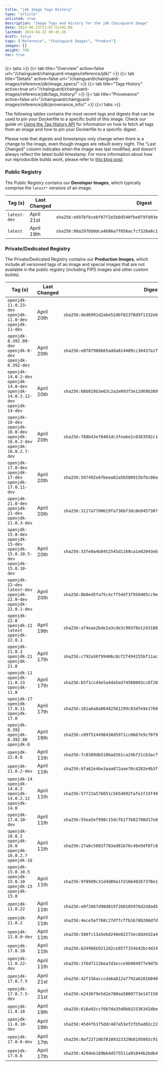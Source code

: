 ```yaml
---
title: "jdk Image Tags History"
type: "article"
unlisted: true
description: "Image Tags and History for the jdk Chainguard Image"
date: 2023-06-22T11:07:52+02:00
lastmod: 2024-04-22 00:45:38
draft: false
tags: ["Reference", "Chainguard Images", "Product"]
images: []
weight: 700
toc: true
---
```


{{< tabs >}}
{{< tab title="Overview" active=false url="/chainguard/chainguard-images/reference/jdk/" >}}
{{< tab title="Details" active=false url="/chainguard/chainguard-images/reference/jdk/image_specs/" >}}
{{< tab title="Tags History" active=true url="/chainguard/chainguard-images/reference/jdk/tags_history/" >}}
{{< tab title="Provenance" active=false url="/chainguard/chainguard-images/reference/jdk/provenance_info/" >}}
{{</ tabs >}}

The following tables contains the most recent tags and digests that can be used to pin your Dockerfile to a specific build of this image. Check our guide on [Using the Tag History API](/chainguard/chainguard-images/using-the-tag-history-api/) for information on how to fetch all tags from an image and how to pin your Dockerfile to a specific digest.

Please note that digests and timestamps only change when there is a change to the image, even though images are rebuilt every night. The "Last Changed" column indicates when the image was last modified, and doesn't always reflect the latest build timestamp. For more information about how our reproducible builds work, please refer to [this blog post](https://www.chainguard.dev/unchained/reproducing-chainguards-reproducible-image-builds).

### Public Registry
The Public Registry contains our **Developer Images**, which typically comprise the `latest*` versions of an image.

| Tag (s)       | Last Changed | Digest                                                                    |
|---------------|--------------|---------------------------------------------------------------------------|
|  `latest-dev` | April 21st   | `sha256:e897bfbcebf07f2e5b8d540fbe079fd93e7eac15d3383a6e4ab4090904704578` |
|  `latest`     | April 19th   | `sha256:98a297bb0dca4b86a7f056acfcf320a8c18188c29c3b1c1fd096a462615065ba` |


### Private/Dedicated Registry
The Private/Dedicated Registry contains our **Production Images**, which include all versioned tags of an image and special images that are not available in the public registry (including FIPS images and other custom builds).

| Tag (s)                                                                            | Last Changed | Digest                                                                    |
|------------------------------------------------------------------------------------|--------------|---------------------------------------------------------------------------|
|  `openjdk-11.0.23-dev` `openjdk-11.0-dev` `openjdk-11-dev`                         | April 20th   | `sha256:ded6991d2abe52dbf82370d9f1332e6024c6dfd58e47806dafd3eb34f418128a` |
|  `openjdk-8.392.08-dev` `openjdk-8-dev` `openjdk-8.392-dev`                        | April 20th   | `sha256:e8f87980b65adda814489cc36437a1f16cd4db7758cc33fc63724315967c204b` |
|  `openjdk-14.0.2-dev` `openjdk-14.0-dev` `openjdk-14.0.2.12-dev` `openjdk-14-dev`  | April 20th   | `sha256:68b819b3e63c2a2e093f3e12d69b3899fdd7daec1b9d27810213914b86d1f13c` |
|  `openjdk-16-dev` `openjdk-16.0-dev` `openjdk-16.0.2-dev` `openjdk-16.0.2.7-dev`   | April 20th   | `sha256:f88b43e78401dc3feabe2c0363592c19d0d34e7fd6a16152d3861c653bdf7e1e` |
|  `openjdk-17.0-dev` `openjdk-17-dev` `openjdk-17.0.11-dev`                         | April 20th   | `sha256:597492e6fbeea82a5b580915bfbc00ac578c08ec2b18647dca592f3c00554085` |
|  `openjdk-21.0-dev` `openjdk-21-dev` `openjdk-21.0.3-dev`                          | April 20th   | `sha256:3117a7700619fa736bf3dc0e04573071a0f3274b16c44828ca6806fe48d224ee` |
|  `openjdk-15.0-dev` `openjdk-15-dev` `openjdk-15.0.10.5-dev` `openjdk-15.0.10-dev` | April 20th   | `sha256:33fe0a4b8452545d1168ca1e02043eb0cbde415a12c53ec039311ab6423ab9cf` |
|  `openjdk-22-dev` `latest-dev` `openjdk-22.0-dev` `openjdk-22.0.1-dev`             | April 20th   | `sha256:8b0ed5fa75c4cff54df3f950405cc9ec3f5c3b7d4abd2c93b7f9517c7fde1acb` |
|  `openjdk-22.0` `openjdk-22` `latest` `openjdk-22.0.1`                             | April 19th   | `sha256:a74eae2bde2a3cde3c983f8e12431884220e1f1f82a3e260d0d46dba770f8464` |
|  `openjdk-21.0.3` `openjdk-21` `openjdk-21.0`                                      | April 17th   | `sha256:c792a36f99406c8cf2f494255bf11acedc166536a22983ee9fb00ae555f55305` |
|  `openjdk-11` `openjdk-11.0.23` `openjdk-11.0`                                     | April 17th   | `sha256:b5f1ccd4e5a4da5ed74560003cc6f205a3d681dca74fc179bb35bb942c2f6dfb` |
|  `openjdk-17` `openjdk-17.0.11` `openjdk-17.0`                                     | April 17th   | `sha256:101a6a8a06482561299c83dfe9e17603909a36ae94de97c974fea9126895a6e7` |
|  `openjdk-8.392` `openjdk-8.392.08` `openjdk-8`                                    | April 16th   | `sha256:c09f514498438d5971cc0667e9cf8798a16a6b21634337d248ff5905ada10568` |
|  `openjdk-22.0.0`                                                                  | April 11th   | `sha256:7c0389db518bad161ca24bf21cb3ac79f7e724168847035994cc3a49c518a31a` |
|  `openjdk-21.0.2-dev`                                                              | April 11th   | `sha256:0fa62e4be3aaa872aae70cd282e4b3f3bbfba68b9c746c472c68fccdcb403a03` |
|  `openjdk-14` `openjdk-14.0.2` `openjdk-14.0.2.12` `openjdk-14.0`                  | April 11th   | `sha256:57f22a576651c565d892fafe1f33f49fee25ed612f977b59d5695363a2954f32` |
|  `openjdk-17.0.10-dev`                                                             | April 11th   | `sha256:55ea5ef998c15dcfb1ffb82780d17e89f68f8f0c65b1a96ff71ce71220589926` |
|  `openjdk-16.0.2` `openjdk-16.0` `openjdk-16.0.2.7` `openjdk-16`                   | April 11th   | `sha256:27a6c5802f783ad81b76c40e9df6fc82afa1640878555eae1628f8db3e3b1913` |
|  `openjdk-15.0.10.5` `openjdk-15.0.10` `openjdk-15` `openjdk-15.0`                 | April 11th   | `sha256:9f89d9c31d4d89a1fd16b40267378e1cdca79442666aeb99afffb4da06de5af1` |
|  `openjdk-11.0.22`                                                                 | April 11th   | `sha256:e0f2667d98d019f260105976d2ddad5eeebda2cdd66299bd43212707062354d8` |
|  `openjdk-21.0.2`                                                                  | April 11th   | `sha256:4ece5af768c27dffcffb16780206dfdcd4b45c7edc682250d1b498cb2267d30c` |
|  `openjdk-22.0.0-dev`                                                              | April 11th   | `sha256:580fc13a5ebd248e02273ec8dd432a490813ce8eb45005e0fde8dd05f6ae38d6` |
|  `openjdk-17.0.10`                                                                 | April 11th   | `sha256:b34966b9212d2ce857f154b42bc4d242e0f46a68fb175a4b24d0dbdaafc6bf8b` |
|  `openjdk-11.0.22-dev`                                                             | April 11th   | `sha256:1f6d7112bea7d3ecce9b904977e9d7b9c771a1456313b49baf7d180de6d6c7b9` |
|  `openjdk-17.0.7.5`                                                                | April 21st   | `sha256:42f156acccda6a812a7792a6201b040080865c08d8d88602c9ef7a03c1fb291d` |
|  `openjdk-17.0.7.5-dev`                                                            | April 21st   | `sha256:e2436f9e5d2e780ea5809773e14715030fe90c677badba52a4d134e649beb8c3` |
|  `openjdk-11.0.18`                                                                 | April 19th   | `sha256:616a92ccf6b7da35d0bb32536342dbe71d44aec2a8056f3eba8835d3259806e5` |
|  `openjdk-11.0.18-dev`                                                             | April 19th   | `sha256:45d4fb375ddc407a53ef2fb5ad02c22dfb49e7ce11f1dc9f265552f29c8fc467` |
|  `openjdk-17.0.6-dev`                                                              | April 17th   | `sha256:8af23710b78109323329b8195092c9185f81ed7b002f363fbd85a95ad35bf40c` |
|  `openjdk-17.0.6`                                                                  | April 17th   | `sha256:429deb189bb4d575511a91844b2bdb45e3be956b748b2756408e3be517210541` |

